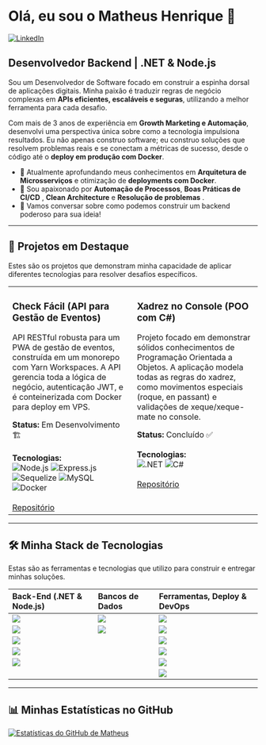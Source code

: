 # Olá, eu sou o Matheus Henrique 👋

<a href="https://www.linkedin.com/in/mths-alves/" target="_blank">
  <img alt="LinkedIn" src="https://img.shields.io/badge/LinkedIn-Matheus_Henrique-0077B5?style=for-the-badge&logo=linkedin">
</a>

## Desenvolvedor Backend | .NET & Node.js

Sou um Desenvolvedor de Software focado em construir a espinha dorsal de aplicações digitais. Minha paixão é traduzir regras de negócio complexas em **APIs eficientes, escaláveis e seguras**, utilizando a melhor ferramenta para cada desafio.

Com mais de 3 anos de experiência em **Growth Marketing e Automação**, desenvolvi uma perspectiva única sobre como a tecnologia impulsiona resultados. Eu não apenas construo software; eu construo soluções que resolvem problemas reais e se conectam a métricas de sucesso, desde o código até o **deploy em produção com Docker**.

- 🔭 Atualmente aprofundando meus conhecimentos em **Arquitetura de Microsserviços** e otimização de **deployments com Docker**.
- 🌱 Sou apaixonado por **Automação de Processos**, **Boas Práticas de CI/CD** , **Clean Architecture** e **Resolução de problemas** .
- 💬 Vamos conversar sobre como podemos construir um backend poderoso para sua ideia!

---

## 🚀 Projetos em Destaque

Estes são os projetos que demonstram minha capacidade de aplicar diferentes tecnologias para resolver desafios específicos.

<table width="100%">
  <tr>
    <td width="50%" valign="top">
      <h3>Check Fácil (API para Gestão de Eventos)</h3>
      <p>API RESTful robusta para um PWA de gestão de eventos, construída em um monorepo com Yarn Workspaces. A API gerencia toda a lógica de negócio, autenticação JWT, e é conteinerizada com Docker para deploy em VPS.</p>
      <strong>Status:</strong> Em Desenvolvimento 🏗️
      <br>
      <br>
      <strong>Tecnologias:</strong>
      <div>
        <img alt="Node.js" src="https://img.shields.io/badge/-Node.js-339933?style=for-the-badge&logo=node.js&logoColor=white" />
        <img alt="Express.js" src="https://img.shields.io/badge/-Express-000000?style=for-the-badge&logo=express&logoColor=white" />
        <img alt="Sequelize" src="https://img.shields.io/badge/-Sequelize-52B0E7?style=for-the-badge&logo=sequelize&logoColor=white" />
        <img alt="MySQL" src="https://img.shields.io/badge/-MySQL-4479A1?style=for-the-badge&logo=mysql&logoColor=white" />
        <img alt="Docker" src="https://img.shields.io/badge/-Docker-2496ED?style=for-the-badge&logo=docker&logoColor=white" />
      </div>
      <br>
      <a href="https://github.com/ForjaCorp/checkFacil">Repositório</a>
    </td>
    <td width="50%" valign="top">
      <h3>Xadrez no Console (POO com C#)</h3>
      <p>Projeto focado em demonstrar sólidos conhecimentos de Programação Orientada a Objetos. A aplicação modela todas as regras do xadrez, como movimentos especiais (roque, en passant) e validações de xeque/xeque-mate no console.</p>
      <strong>Status:</strong> Concluído ✅
      <br>
      <br>
      <strong>Tecnologias:</strong>
      <div>
        <img alt=".NET" src="https://img.shields.io/badge/-.NET-512BD4?style=for-the-badge&logo=dotnet&logoColor=white" />
        <img alt="C#" src="https://img.shields.io/badge/-C%23-239120?style=for-the-badge&logo=c-sharp&logoColor=white" />
      </div>
      <br>
      <a href="https://github.com/MatheusSangazu/Xadrez-Console">Repositório</a>
    </td>
  </tr>
</table>

---

## 🛠️ Minha Stack de Tecnologias

Estas são as ferramentas e tecnologias que utilizo para construir e entregar minhas soluções.

| Back-End (.NET & Node.js) | Bancos de Dados | Ferramentas, Deploy & DevOps |
| :--- | :--- | :--- |
| ![][c-sharp] | ![][mysql] | ![][git] |
| ![][dotnet] | ![][sql-server] | ![][github] |
| ![][node-js] | | ![][docker] |
| ![][asp-net-core] | | ![][postman] |
| ![][sequelize] | | ![][vs-code] |
|  | | ![][visual-studio] |


[c-sharp]: https://img.shields.io/badge/-C%23-239120?style=for-the-badge&logo=c-sharp&logoColor=white
[dotnet]: https://img.shields.io/badge/-.NET-512BD4?style=for-the-badge&logo=dotnet&logoColor=white
[asp-net-core]: https://img.shields.io/badge/-ASP.NET_Core-512BD4?style=for-the-badge&logo=asp.net-core&logoColor=white
[node-js]: https://img.shields.io/badge/-Node.js-339933?style=for-the-badge&logo=node.js&logoColor=white
[typescript]: https://img.shields.io/badge/-TypeScript-3178C6?style=for-the-badge&logo=typescript&logoColor=white
[sequelize]: https://img.shields.io/badge/-Sequelize-52B0E7?style=for-the-badge&logo=sequelize&logoColor=white
[mysql]: https://img.shields.io/badge/-MySQL-4479A1?style=for-the-badge&logo=mysql&logoColor=white
[sql-server]: https://img.shields.io/badge/-SQL_Server-CC2927?style=for-the-badge&logo=microsoft-sql-server&logoColor=white
[mongodb]: https://img.shields.io/badge/-MongoDB-47A248?style=for-the-badge&logo=mongodb&logoColor=white
[git]: https://img.shields.io/badge/-Git-F05032?style=for-the-badge&logo=git&logoColor=white
[github]: https://img.shields.io/badge/-GitHub-181717?style=for-the-badge&logo=github&logoColor=white
[docker]: https://img.shields.io/badge/-Docker-2496ED?style=for-the-badge&logo=docker&logoColor=white
[postman]: https://img.shields.io/badge/-Postman-FF6C37?style=for-the-badge&logo=postman&logoColor=white
[vs-code]: https://img.shields.io/badge/-VS_Code-007ACC?style=for-the-badge&logo=visual-studio-code&logoColor=white
[visual-studio]: https://img.shields.io/badge/Visual_Studio-5C2D91?style=for-the-badge&logo=visual-studio&logoColor=white
---

## 📊 Minhas Estatísticas no GitHub

[![Estatísticas do GitHub de Matheus](https://github-readme-stats.vercel.app/api?username=MatheusSangazu&count_private=true&show_icons=true&theme=radical&hide_border=true&card_width=500)](https://github.com/anuraghazra/github-readme-stats)
